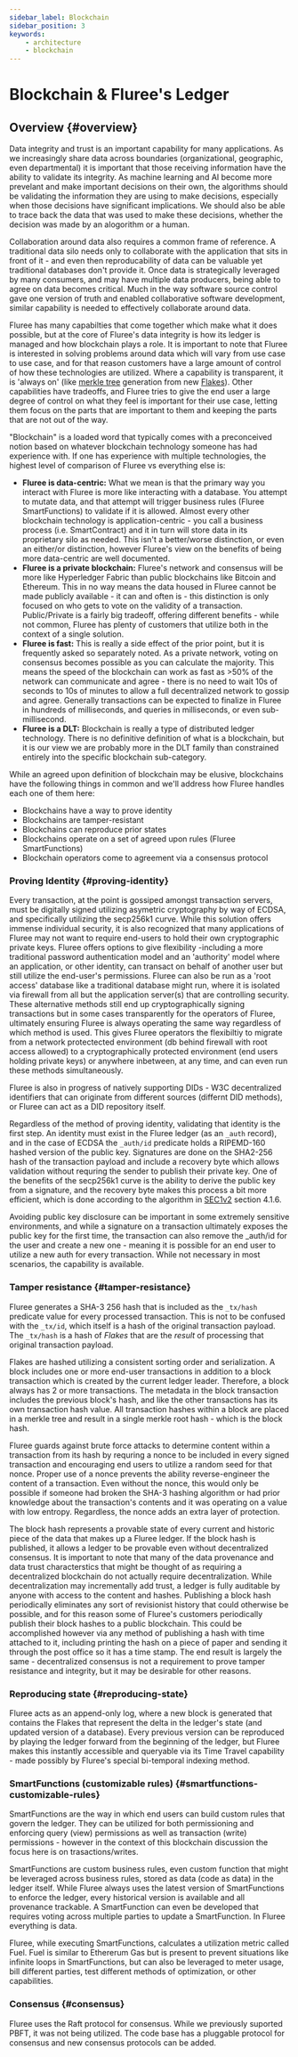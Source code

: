 ```yaml
---
sidebar_label: Blockchain
sidebar_position: 3
keywords:
    - architecture
    - blockchain
---
```

# Blockchain & Fluree's Ledger

## Overview {#overview}

Data integrity and trust is an important capability for many applications. As we
increasingly share data across boundaries (organizational, geographic, even departmental)
it is important that those receiving information have the ability to validate its
integrity. As machine learning and AI become more prevelant and make important decisions
on their own, the algorithms should be validating the information they are using
to make decisions, especially when those decisions have significant implications.
We should also be able to trace back the data that was used to make these decisions,
whether the decision was made by an alogorithm or a human.

Collaboration around data also requires a common frame of reference. A traditional
data silo needs only to collaborate with the application that sits in front of
it - and even then reproducability of data can be valuable yet traditional databases
don't provide it. Once data is strategically leveraged by many consumers, and may
have multiple data producers, being able to agree on data becomes critical. Much
in the way software source control gave one version of truth and enabled collaborative
software development, similar capability is needed to effectively collaborate around
data.

Fluree has many capabilties that come together which make what it does possible,
but at the core of Fluree's data integrity is how its ledger is managed and how
blockchain plays a role. It is important to note that Fluree is interested in solving
problems around data which will vary from use case to use case, and for that reason
customers have a large amount of control of how these technologies are utilized.
Where a capability is transparent, it is 'always on' (like
[merkle tree](https://en.wikipedia.org/wiki/Merkle_tree) generation from new
[Flakes](docs/concepts/architecture/flakes)). Other capabilities have tradeoffs, and Fluree
tries to give the end user a large degree of control on what they feel is important
for their use case, letting them focus on the parts that are important to them and
keeping the parts that are not out of the way.

"Blockchain" is a loaded word that typically comes with a preconceived notion based
on whatever blockchain technology someone has had experience with. If one has experience
with multiple technologies, the highest level of comparison of Fluree vs everything
else is:

- **Fluree is data-centric:** What we mean is that the primary way you interact
 with Fluree is more like interacting with a database. You attempt to mutate data,
  and that attempt will trigger business rules (Fluree SmartFunctions) to validate
  if it is allowed. Almost every other blockchain technology is
  application-centric - you call a business process (i.e. SmartContract) and it
  in turn will store data in its proprietary silo as needed. This isn't a
  better/worse distinction, or even an either/or distinction, however Fluree's view
  on the benefits of being more data-centric are well documented.
- **Fluree is a private blockchain:** Fluree's network and consensus will be more
  like Hyperledger Fabric than public blockchains like Bitcoin and Ethereum. This
  in no way means the data housed in Fluree cannot be made publicly available -
  it can and often is - this distinction is only focused on who gets to vote on
  the validity of a transaction. Public/Private is a fairly big tradeoff, offering
  different benefits - while not common, Fluree has plenty of customers that utilize
  both in the context of a single solution.
- **Fluree is fast:** This is really a side effect of the prior point, but it is
  frequently asked so separately noted. As a private network, voting on consensus
  becomes possible as you can calculate the majority. This means the speed of the
  blockchain can work as fast as >50% of the network can communicate and agree -
  there is no need to wait 10s of seconds to 10s of minutes to allow a full decentralized
  network to gossip and agree. Generally transactions can be expected to finalize
  in Fluree in hundreds of milliseconds, and queries in milliseconds, or even sub-millisecond.
- **Fluree is a DLT:** Blockchain is really a type of distributed ledger technology.
  There is no definitive definition of what is a blockchain, but it is our view
  we are probably more in the DLT family than constrained entirely into the specific
  blockchain sub-category.

While an agreed upon definition of blockchain may be elusive, blockchains have the
following things in common and we'll address how Fluree handles each one of them
here:

- Blockchains have a way to prove identity
- Blockchains are tamper-resistant
- Blockchains can reproduce prior states
- Blockchains operate on a set of agreed upon rules (Fluree SmartFunctions)
- Blockchain operators come to agreement via a consensus protocol

### Proving Identity {#proving-identity}

Every transaction, at the point is gossiped amongst transaction servers, must be
digitally signed utilizing asymetric cryptography by way of ECDSA, and specifically
utilizing the secp256k1 curve. While this solution offers immense individual security,
it is also recognized that many applications of Fluree may not want to require end-users
to hold their own cryptographic private keys. Fluree offers options to give
flexibility -including a more traditional password authentication model and an
'authority' model where an application, or other identity, can transact on behalf
of another user but still utilize the end-user's permissions. Fluree can also be
run as a 'root access' database like a traditional database might run, where it
is isolated via firewall from all but the application server(s) that are controlling
security. These alternative methods still end up cryptographically signing transactions
but in some cases transparently for the operators of Fluree, ultimately ensuring
Fluree is always operating the same way regardless of which method is used. This
gives Fluree operators the flexibiltiy to migrate from a network protectected environment
(db behind firewall with root access allowed) to a cryptographically protected environment
(end users holding private keys) or anywhere inbetween, at any time, and can even
run these methods simultaneously.

Fluree is also in progress of natively supporting DIDs - W3C decentralized identifiers
that can originate from different sources (differnt DID methods), or Fluree can
act as a DID repository itself.

Regardless of the method of proving identity, validating that identity is the first
step. An identity must exist in the Fluree ledger (as an `_auth` record), and in
the case of ECDSA the `_auth/id` predicate holds a RIPEMD-160 hashed version of
the public key. Signatures are done on the SHA2-256 hash of the transaction payload
and include a recovery byte which allows validation without requring the sender
to publish their private key. One of the benefits of the secp256k1 curve is the
ability to derive the public key from a signature, and the recovery byte makes this
process a bit more efficient, which is done according to the algorithm in
[SEC1v2](https://www.secg.org/sec1-v2.pdf) section 4.1.6.

Avoiding public key disclosure can be important in some extremely sensitive environments,
and while a signature on a transaction ultimately exposes the public key for the
first time, the transaction can also remove the _auth/id for the user and create
a new one - meaning it is possible for an end user to utilize a new auth for every
transaction. While not necessary in most scenarios, the capability is available.

### Tamper resistance {#tamper-resistance}

Fluree generates a SHA-3 256 hash that is included as the `_tx/hash` predicate value
for every processed transaction. This is not to be confused with the `_tx/id`, which
itself is a hash of the original transaction payload. The `_tx/hash` is a hash of
*Flakes* that are the *result* of processing that original transaction payload.

Flakes are hashed utilizing a consistent sorting order and serialization. A block
includes one or more end-user transactions in addition to a block transaction which
is created by the current ledger leader. Therefore, a block always has 2 or more
transactions. The metadata in the block transaction includes the previous block's
hash, and like the other transactions has its own transaction hash value. All transaction
hashes within a block are placed in a merkle tree and result in a single merkle
root hash - which is the block hash.

Fluree guards against brute force attacks to determine content within a transaction
from its hash by requring a nonce to be included in every signed transaction and
encouraging end users to utilize a random seed for that nonce. Proper use of a nonce
prevents the ability reverse-engineer the content of a transaction. Even without
the nonce, this would only be possible if someone had broken the SHA-3 hashing algorithm
or had prior knowledge about the transaction's contents and it was operating on
a value with low entropy. Regardless, the nonce adds an extra layer of protection.

The block hash represents a provable state of every current and historic piece of
the data that makes up a Fluree ledger. If the block hash is published, it allows
a ledger to be provable even without decentralized consensus. It is important to
note that many of the data provenance and data trust characterstics that might be
thought of as requiring a decentralized blockchain do not actually require decentralization.
While decentralization may incrementally add trust, a ledger is fully auditable
by anyone with access to the content and hashes. Publishing a block hash periodically
eliminates any sort of revisionist history that could otherwise be possible, and
for this reason some of Fluree's customers periodically publish their block hashes
to a public blockchain. This could be accomplished however via any method of publishing
a hash with time attached to it, including printing the hash on a piece of paper
and sending it through the post office so it has a time stamp. The end result is
largely the same - decentralized consensus is not a requirement to prove tamper
resistance and integrity, but it may be desirable for other reasons.

### Reproducing state {#reproducing-state}

Fluree acts as an append-only log, where a new block is generated that contains
the Flakes that represent the delta in the ledger's state (and updated version of
a database). Every previous version can be reproduced by playing the ledger forward
from the beginning of the ledger, but Fluree makes this instantly accessible and
queryable via its Time Travel capability - made possibly by Fluree's special bi-temporal
indexing method.

### SmartFunctions (customizable rules) {#smartfunctions-customizable-rules}

SmartFunctions are the way in which end users can build custom rules that govern
the ledger. They can be utilized for both permissioning and enforcing query (view)
permissions as well as transaction (write) permissions - however in the context
of this blockchain discussion the focus here is on trasactions/writes.

SmartFunctions are custom business rules, even custom function that might be leveraged
across business rules, stored as data (code as data) in the ledger itself. While
Fluree always uses the latest version of SmartFunctions to enforce the ledger, every
historical version is available and all provenance trackable. A SmartFunction can
even be developed that requires voting across multiple parties to update a SmartFunction.
In Fluree everything is data.

Fluree, while executing SmartFunctions, calculates a utilization metric called Fuel.
Fuel is similar to Ethererum Gas but is present to prevent situations like infinite
loops in SmartFunctions, but can also be leveraged to meter usage, bill different
parties, test different methods of optimization, or other capabilities.

### Consensus {#consensus}

Fluree uses the Raft protocol for consensus. While we previously suported PBFT,
it was not being utilized. The code base has a pluggable protocol for consensus
and new consensus protocols can be added.
